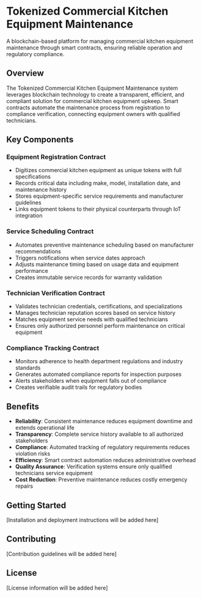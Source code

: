 # Tokenized Commercial Kitchen Equipment Maintenance

A blockchain-based platform for managing commercial kitchen equipment maintenance through smart contracts, ensuring reliable operation and regulatory compliance.

## Overview

The Tokenized Commercial Kitchen Equipment Maintenance system leverages blockchain technology to create a transparent, efficient, and compliant solution for commercial kitchen equipment upkeep. Smart contracts automate the maintenance process from registration to compliance verification, connecting equipment owners with qualified technicians.

## Key Components

### Equipment Registration Contract
- Digitizes commercial kitchen equipment as unique tokens with full specifications
- Records critical data including make, model, installation date, and maintenance history
- Stores equipment-specific service requirements and manufacturer guidelines
- Links equipment tokens to their physical counterparts through IoT integration

### Service Scheduling Contract
- Automates preventive maintenance scheduling based on manufacturer recommendations
- Triggers notifications when service dates approach
- Adjusts maintenance timing based on usage data and equipment performance
- Creates immutable service records for warranty validation

### Technician Verification Contract
- Validates technician credentials, certifications, and specializations
- Manages technician reputation scores based on service history
- Matches equipment service needs with qualified technicians
- Ensures only authorized personnel perform maintenance on critical equipment

### Compliance Tracking Contract
- Monitors adherence to health department regulations and industry standards
- Generates automated compliance reports for inspection purposes
- Alerts stakeholders when equipment falls out of compliance
- Creates verifiable audit trails for regulatory bodies

## Benefits

- **Reliability**: Consistent maintenance reduces equipment downtime and extends operational life
- **Transparency**: Complete service history available to all authorized stakeholders
- **Compliance**: Automated tracking of regulatory requirements reduces violation risks
- **Efficiency**: Smart contract automation reduces administrative overhead
- **Quality Assurance**: Verification systems ensure only qualified technicians service equipment
- **Cost Reduction**: Preventive maintenance reduces costly emergency repairs

## Getting Started

[Installation and deployment instructions will be added here]

## Contributing

[Contribution guidelines will be added here]

## License

[License information will be added here]
